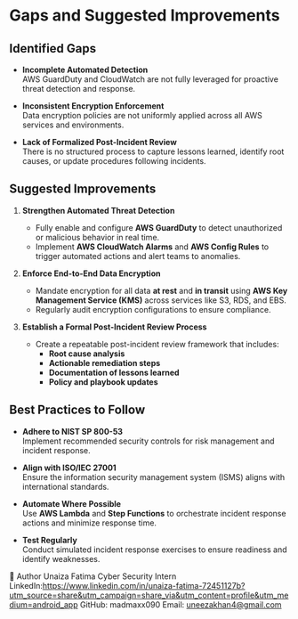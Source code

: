 # Gaps and Suggested Improvements

## Identified Gaps

- **Incomplete Automated Detection**  
  AWS GuardDuty and CloudWatch are not fully leveraged for proactive threat detection and response.

- **Inconsistent Encryption Enforcement**  
  Data encryption policies are not uniformly applied across all AWS services and environments.

- **Lack of Formalized Post-Incident Review**  
  There is no structured process to capture lessons learned, identify root causes, or update procedures following incidents.

## Suggested Improvements

1. **Strengthen Automated Threat Detection**  
   - Fully enable and configure **AWS GuardDuty** to detect unauthorized or malicious behavior in real time.  
   - Implement **AWS CloudWatch Alarms** and **AWS Config Rules** to trigger automated actions and alert teams to anomalies.

2. **Enforce End-to-End Data Encryption**  
   - Mandate encryption for all data **at rest** and **in transit** using **AWS Key Management Service (KMS)** across services like S3, RDS, and EBS.  
   - Regularly audit encryption configurations to ensure compliance.

3. **Establish a Formal Post-Incident Review Process**  
   - Create a repeatable post-incident review framework that includes:  
     - **Root cause analysis**  
     - **Actionable remediation steps**  
     - **Documentation of lessons learned**  
     - **Policy and playbook updates**

## Best Practices to Follow

- **Adhere to NIST SP 800-53**  
  Implement recommended security controls for risk management and incident response.

- **Align with ISO/IEC 27001**  
  Ensure the information security management system (ISMS) aligns with international standards.

- **Automate Where Possible**  
  Use **AWS Lambda** and **Step Functions** to orchestrate incident response actions and minimize response time.

- **Test Regularly**  
  Conduct simulated incident response exercises to ensure readiness and identify weaknesses.

🧠 Author
Unaiza Fatima Cyber Security Intern
LinkedIn:https://www.linkedin.com/in/unaiza-fatima-72451127b?utm_source=share&utm_campaign=share_via&utm_content=profile&utm_medium=android_app GitHub: madmaxx090 Email: uneezakhan4@gmail.com
